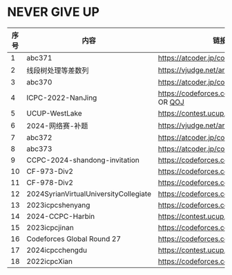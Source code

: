 # NEVER GIVE UP

| 序号 | 内容                                  | 链接                                                         | 状态 |
| ---- | ------------------------------------- | ------------------------------------------------------------ | ---- |
| 1    | abc371                                | <https://atcoder.jp/contests/abc371>                         | OK   |
| 2    | 线段树处理等差数列                    | <https://vjudge.net/article/5854>                            | OK   |
| 3    | abc370                                | <https://atcoder.jp/contests/abc370>                         | OK   |
| 4    | ICPC-2022-NanJing                     | <https://codeforces.com/gym/104128> OR [QOJ](https://qoj.ac/contest/1093) | OK   |
| 5    | UCUP-WestLake                         | <https://contest.ucup.ac/contest/1803>                       | PASS |
| 6    | 2024-网络赛-补题                      | <https://vjudge.net/article/5779>                            | PASS |
| 7    | abc372                                | <https://atcoder.jp/contests/abc372>                         | OK   |
| 8    | abc373                                | <https://atcoder.jp/contests/abc373>                         | OK   |
| 9    | CCPC-2024-shandong-invitation         | <https://codeforces.com/gym/105385>                          | OK   |
| 10   | CF-973-Div2                           | <https://codeforces.com/contest/2013>                        | OK   |
| 11   | CF-978-Div2                           | <https://codeforces.com/contest/2022>                        | OK   |
| 12   | 2024SyrianVirtualUniversityCollegiate | <https://codeforces.com/gym/105264>                          | OK   |
| 13   | 2023icpcshenyang                      | <https://codeforces.com/gym/104869>                          | OK   |
| 14   | 2024-CCPC-Harbin                      | <https://contest.ucup.ac/contest/1817>                       | OK   |
| 15   | 2023icpcjinan                         | <https://codeforces.com/gym/104901>                          | OK   |
| 16   | Codeforces Global Round 27            | <https://codeforces.com/contest/2035>                          | OK   |
| 17   | 2024icpcchengdu                       | <https://contest.ucup.ac/contest/1821>                         | OK   |
| 18   | 2022icpcXian                          | <https://codeforces.com/gym/104077>                            | TODO |
